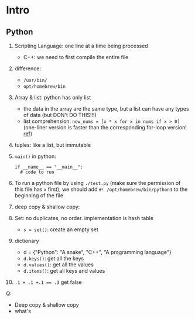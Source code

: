 # Intro

## Python

1. Scripting Language: one line at a time being processed

   - C++: we need to first compile the entire file

2. difference: 

   - `/usr/bin/`
   - `opt/homebrew/bin`

3. Array & list: python has only list

   - the data in the array are the same type, but a list can have any types of data (but DON't DO THIS!!!)
   - list comprehension: `new_nums = [x * x for x in nums if x > 0]` (one-liner version is faster than the corresponding for-loop version! [ref](https://python.plainenglish.io/do-python-one-liners-really-make-your-code-faster-fd5f17a25b0a))

4. tuples: like a list, but immutable

5. `main()` in python:

   ```python3
   if __name__ == "__main__":
     # code to run
   ```

6. To run a python file by using `./test.py` (make sure the permission of this file has `x` first), we should add `#! /opt/homebrew/bin/python3` to the beginning of the file

7. deep copy & shallow copy:

8. Set: no duplicates, no order. implementation is hash table

   - `s = set()`: create an empty set

9. dictionary

   - d = {"Python": "A snake", "C++", "A programming language"}
   - `d.keys()`: get all the keys
   - `d.values()`: get all the values
   - `d.items()`: get all keys and values 

10. `.1 + .1 +.1 == .3` get false

Q: 

- Deep copy & shallow copy
- what's 